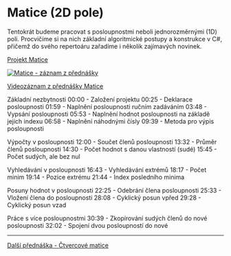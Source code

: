 # Matice (2D pole)

Tentokrát budeme pracovat s posloupnostmi neboli jednorozměrnými (1D) poli. Procvičíme si na nich základní algoritmické postupy a konstrukce v C#, přičemž do svého repertoáru zařadíme i několik zajímavých novinek.

[Projekt Matice](https://github.com/PetrVobornik/prednasky/tree/master/ZakladyCs/03-Matice/Matice)

[![Matice - záznam z přednášky](https://img.youtube.com/vi/Ulx1On49xsY/0.jpg)](https://youtu.be/Ulx1On49xsY)

[Videozáznam z přednášky Matice](https://youtu.be/Ulx1On49xsY)

Základní nezbytnosti
00:00 - Založení projektu
00:25 - Deklarace posloupnosti
01:59 - Naplnění posloupnosti ručním zadáváním
03:48 - Vypsání posloupnosti
05:53 - Naplnění hodnot posloupnosti na základě jejich indexu
06:58 - Naplnění náhodnými čísly
09:39 - Metoda pro výpis posloupnosti

Výpočty v posloupnosti
12:00 - Součet členů posloupnosti
13:32 - Průměr členů posloupnosti
14:30 - Počet hodnot s danou vlastností (sudé)
15:45 - Počet sudých, ale bez nul

Vyhledávání v posloupnosti
16:43 - Vyhledávání extrémů
18:17 - Počet minim
19:14 - Pozice extrému
21:44 - Index posledního minima

Posuny hodnot v posloupnosti
22:25 - Odebrání člena posloupnosti
25:33 - Vložení člena do posloupnosti
28:08 - Cyklický posun vpřed
29:28 - Cyklický posun vzad

Práce s více posloupnostmi
30:39 - Zkopírování sudých členů do nové posloupnosti
32:02 - Spojení dvou posloupností do nové

---

[Další přednáška - Čtvercové matice](https://github.com/PetrVobornik/prednasky/tree/master/ZakladyCs/04-CtvercoveMatice)
